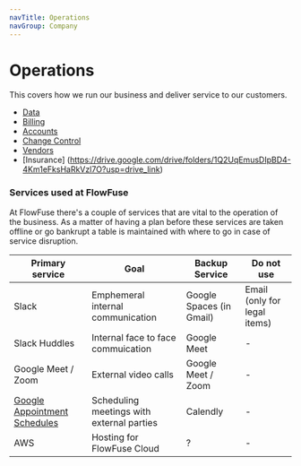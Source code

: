 ```yaml
---
navTitle: Operations
navGroup: Company
---
```

# Operations

This covers how we run our business and deliver service to our customers.

- [Data](../operations/data.md)
- [Billing](../operations/billing.md)
- [Accounts](../operations/accounts.md)
- [Change Control](../operations/change.md)
- [Vendors](../operations/vendors.md)
- [Insurance] (https://drive.google.com/drive/folders/1Q2UqEmusDIpBD4-4Km1eFksHaRkVzl7O?usp=drive_link)

### Services used at FlowFuse

At FlowFuse there's a couple of services that are vital to the operation of the
business. As a matter of having a plan before these services are taken offline
or go bankrupt a table is maintained with where to go in case of service disruption.

| Primary service | Goal | Backup Service | Do not use |
| --------------- | ---- | -------------- | ---------- |
| Slack | Emphemeral internal communication | Google Spaces (in Gmail) | Email (only for legal items) |
| Slack Huddles | Internal face to face commuication | Google Meet | - |
| Google Meet / Zoom | External video calls | Google Meet / Zoom | - |
| [Google Appointment Schedules](https://support.google.com/calendar/answer/10729749?hl=en) | Scheduling meetings with external parties | Calendly | - |
| AWS | Hosting for FlowFuse Cloud | ? | - |

